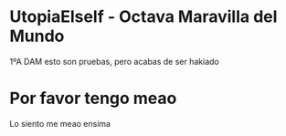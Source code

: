 # UtopiaElseIf - Octava Maravilla del Mundo
1ºA DAM esto son pruebas, pero acabas de ser hakiado
# Por favor tengo meao
Lo siento me meao ensima